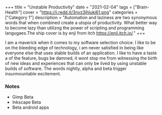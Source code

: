 +++
title = "Unstable Productivity"
date = "2021-02-04"
tags = ["Brain-Health"]
cover = "https://i.redd.it/3nvz3ihluki61.png"
categories = ["Category 1"]
description = "Automation and laziness are two synonymous words that when combined create a utopia of productivity. What better way to become lazy than utilizng the power of scripting and programming langugaes.The ship cover is by enji from itch https://enjl.itch.io/."
+++

I am a maverick when it comes to my software selection choice. I like to be on the bleeding edge of technology, i am never satisfied in being like everyone else 
that uses stable builds of an application. I like to have a taste a of the feature, bugs be damned, it wont stop me from witnessing the birth of new ideas and 
experiences that can only be lived by using unstable builds of software. The words nightly, alpha and beta trigger insurmountable excitement. 

### Notes
- Gimp Beta
- Inkscape Beta
- Beta android apps

